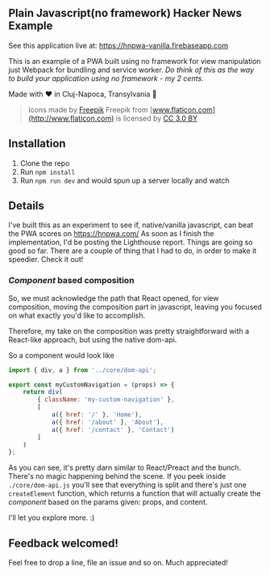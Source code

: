 ## Plain Javascript(no framework) Hacker News Example

See this application live at: https://hnpwa-vanilla.firebaseapp.com

This is an example of a PWA built using no framework for view manipulation just Webpack for bundling and service worker.
*Do think of this as the way to build your application using no framework - my 2 cents*. 

Made with ❤️ in Cluj-Napoca, Transylvania 🏰

> Icons made by [Freepik](http://www.freepik.com) Freepik from [www.flaticon.com](http://www.flaticon.com) is licensed by [CC 3.0 BY](http://creativecommons.org/licenses/by/3.0/)

## Installation

1. Clone the repo    
1. Run `npm install`
1. Run `npm run dev` and would spun up a server locally and watch

## Details

I've built this as an experiment to see if, native/vanilla javascript, can beat the PWA scores on https://hnpwa.com/ As soon as I finish the implementation, I'd be posting the Lighthouse report. Things are going so good so far.
There are a couple of thing that I had to do, in order to make it speedier. Check it out!

### _Component_ based composition

So, we must acknowledge the path that React opened, for view composition, moving the composition part in javascript,
leaving you focused on what exactly you'd like to accomplish.

Therefore, my take on the composition was pretty straightforward with a React-like approach, but using the
native dom-api.

So a component would look like
```javascript
import { div, a } from '../core/dom-api';

export const myCustomNavigation = (props) => {
    return div(
        { className: 'my-custom-navigation' },
        [
            a({ href: '/' }, 'Home'),
            a({ href: '/about' }, 'About'),
            a({ href: '/contact' }, 'Contact')
        ]
    )
};
```

As you can see, it's pretty darn similar to React/Preact and the bunch. There's no magic happening behind the scene. If you peek inside `./core/dom-api.js` you'll see that
everything is split and there's just one `createElement` function, which returns a function that will actually create the _component_ based on the params given: props, and content.

I'll let you explore more. :)

## Feedback welcomed!

Feel free to drop a line, file an issue and so on. Much appreciated!
